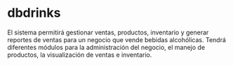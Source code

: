 # dbdrinks
El sistema permitirá gestionar ventas, productos, inventario y generar reportes de ventas para un negocio que vende bebidas alcohólicas. Tendrá diferentes módulos para la administración del negocio, el manejo de productos, la visualización de ventas e inventario.
